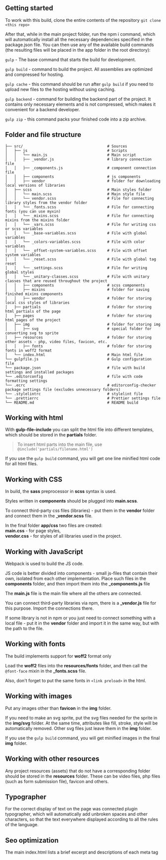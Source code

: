 ## Getting started

To work with this build, clone the entire contents of the repository `git clone <this repo>`

After that, while in the main project folder, run the npm i command, which will automatically install all the necessary dependencies specified in the package.json file.
You can then use any of the available build commands (the resulting files will be placed in the app folder in the root directory):<br>

`gulp` - The base command that starts the build for development.

`gulp build` - command to build the project. All assemblies are optimized and compressed for hosting.

`gulp cache` - this command should be run after `gulp build` if you need to upload new files to the hosting without using caching.

`gulp backend` - command for building the backend part of the project. It contains only necessary elements and is not compressed, which makes it convenient for a backend developer.

`gulp zip` - this command packs your finished code into a zip archive.

## Folder and file structure

```
├── src/                                      # Sources
│   ├── js                                    # Scripts
│   │   └── main.js                           # Main script
│   │   ├── _vendor.js                        # library connection file
│   │   ├── _components.js                    # component connection file
│   │   ├── components                        # js components
│   │   ├── vendor                            # folder for downloading local versions of libraries
│   ├── scss                                  # Main styles folder
│   │   └── main.scss                         # Main style file
│   │   └── vendor.scss                       # File for connecting library styles from the vendor folder
│   │   └── _fonts.scss                       # File for connecting fonts (you can use myxin)
│   │   └── _mixins.scss                      # File for connecting mixins from the mixins folder
│   │   └── _vars.scss                        # File for writing css or scss variables
│   │   └── _base-variables.scss              # File with global variables
│   │   └── _colors-variables.scss            # File with color variables
│   │   └── _offset-system-variables.scss     # File with offset system variables
│   │   └── _reset.scss                       # File with global tag reset
│   │   └── _settings.scss                    # File for writing global styles
│   │   └── _unitary-classes.scss             # File with unitary classes that are reused throughout the project
│   │   ├── components                        # scss components
│   │   ├── mixins                            # folder for saving finished mixins components
│   │   ├── vendor                            # folder for storing local css styles of libraries
│   ├── partials                              # folder for storing html partials of the page
│   ├── pages                                 # folder for storing html pages of the project
│   ├── img                                   # folder for storing img
│   │   ├── svg                               # special folder for converting svg to sprite
│   ├── resources                             # folder for storing other assets - php, video files, favicon, etc.
│   │   ├── fonts                             # folder for storing fonts in woff2 format
│   └── index.html                            # Main html file
└── gulpfile.js                               # Gulp configuration file
└── package.json                              # file with build settings and installed packages
└── .editorconfig                             # file with code formatting settings
└── .ecrc                                     # editorconfig-checker package settings file (excludes unnecessary folders)
└── .stylelintrc                              # stylelint file
└── .prettierrc                               # Prettier settings file
└── README.md                                 # README build
```

## Working with html

With **gulp-file-include** you can split the html file into different templates, which should be stored in the **partials** folder.

> To insert html parts into the main file, use `@include('partials/filename.html')`

If you use the `gulp build` command, you will get one line minified html code for all html files.

## Working with CSS

In build, the **sass** preprocessor in **scss** syntax is used.

Styles written in **components** should be plugged into **main.scss**.

To connect third-party css files (libraries) - put them in the **vendor** folder and connect them in the **\_vendor.scss** file.

In the final folder **app/css** two files are created: <br> **main.css** - for page styles, <br> **vendor.css** - for styles of all libraries used in the project.

## Working with JavaScript

Webpack is used to build the JS code.

JS code is better divided into components - small js-files that contain their own, isolated from each other implementation. Place such files in the **components** folder, and then import them into the **\_components.js** file

The **main.js** file is the main file where all the others are connected.

You can connect third-party libraries via npm, there is a **\_vendor.js** file for this purpose. Import the connections there.

If some library is not in npm or you just need to connect something with a local file - put it in the **vendor** folder and import it in the same way, but with the path to the file.

## Working with fonts

The build implements support for **woff2** format only

Load the **woff2** files into the **resources/fonts** folder, and then call the `@font-face` mixin in the **\_fonts.scss** file.

Also, don't forget to put the same fonts in `<link preload>` in the html.

## Working with images

Put any images other than **favicon** in the **img** folder.

If you need to make an svg sprite, put the svg files needed for the sprite in the **img/svg** folder. At the same time, attributes like fill, stroke, style will be automatically removed. Other svg files just leave them in the **img** folder.

If you use the `gulp build` command, you will get minified images in the final **img** folder.

## Working with other resources

Any project resources (assets) that do not have a corresponding folder should be stored in the **resources** folder. These can be video files, php files (such as form submission file), favicon and others.

## Typographer

For the correct display of text on the page was connected plugin typographer, which will automatically add unbroken spaces and other characters, so that the text everywhere displayed according to all the rules of the language.

## Seo optimization

The main index.html lists a brief excerpt and descriptions of each meta tag

